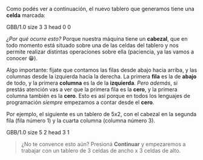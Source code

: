 Como podés ver a continuación, el nuevo tablero que generamos tiene una **celda** marcada:

<gs-board>
  GBB/1.0
    size 3 3
    head 0 0
</gs-board>

*¿Por qué ocurre esto?* Porque nuestra máquina tiene un **cabezal**, que en todo momento está situado sobre una de las celdas del tablero y nos permite realizar distintas operaciones sobre ella (paciencia, ya las vamos a conocer :grin:).

Algo importante: fijate que contamos las filas desde abajo hacia arriba, y las columnas desde la izquierda hacia la derecha. La primera **fila** es la de **abajo** de todo, y la primera **columna** es la de la **izquierda**.
*Pero además*, si prestás atención vas a ver que la primera fila es la **cero**, y la primera columna también es la **cero**. Esto es así porque en todos los lenguajes de programación *siempre* empezamos a contar desde el **cero**.

Por ejemplo, el siguiente es un tablero de 5x2, con el cabezal en la segunda fila (fila número 1) y la cuarta columna (columna número 3).

<gs-board>
  GBB/1.0
    size 5 2
    head 3 1
</gs-board>



> ¿No te convence esto aún? Presioná **Continuar** y empezaremos a trabajar con un tablero de 3 celdas de ancho x 3 celdas de alto.
